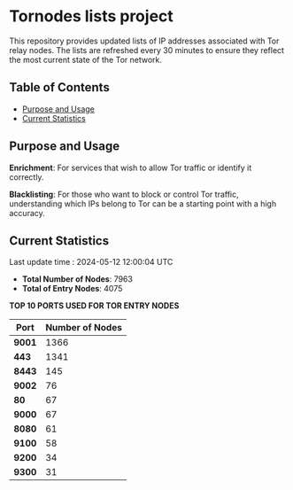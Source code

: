 # Tornodes lists project

This repository provides updated lists of IP addresses associated with Tor relay nodes. The lists are refreshed every 30 minutes to ensure they reflect the most current state of the Tor network.

## Table of Contents

- [Purpose and Usage](#purpose-and-usage)
- [Current Statistics](#current-statistics)


## Purpose and Usage

**Enrichment**: For services that wish to allow Tor traffic or identify it correctly.

**Blacklisting**: For those who want to block or control Tor traffic, understanding which IPs belong to Tor can be a starting point with a high accuracy.

## Current Statistics

Last update time : 2024-05-12 12:00:04 UTC

- **Total Number of Nodes**: 7963
- **Total of Entry Nodes**: 4075

**TOP 10 PORTS USED FOR TOR ENTRY NODES**

| **Port** | **Number of Nodes** |
|------|-----------------|
| **9001**   | 1366  |
| **443**   | 1341  |
| **8443**   | 145  |
| **9002**   | 76  |
| **80**   | 67  |
| **9000**   | 67  |
| **8080**   | 61  |
| **9100**   | 58  |
| **9200**   | 34  |
| **9300**   | 31  |

